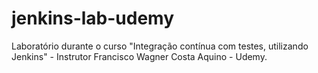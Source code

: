 # jenkins-lab-udemy
Laboratório durante o curso "Integração contínua com testes, utilizando Jenkins" - Instrutor Francisco Wagner Costa Aquino - Udemy.
